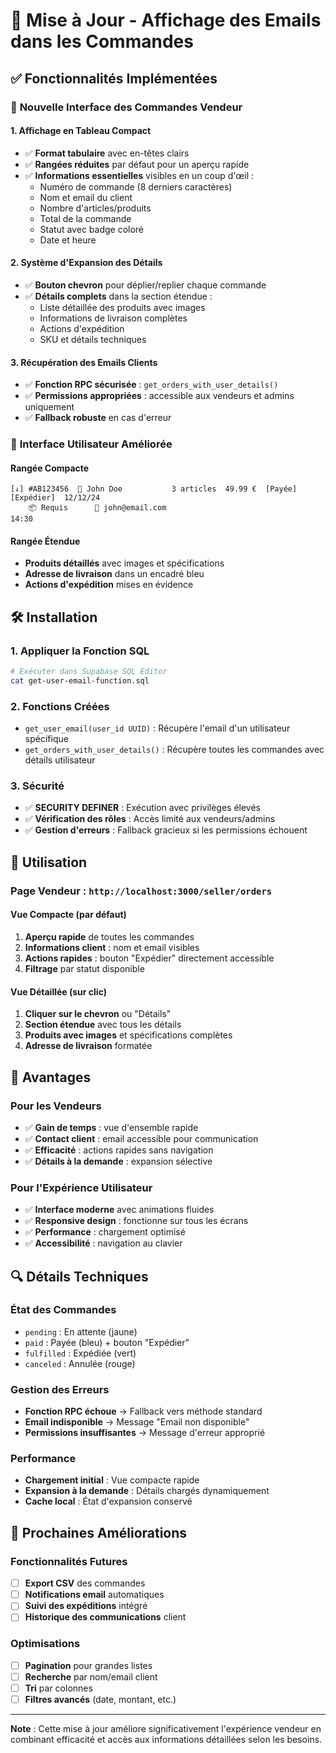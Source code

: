 # 📧 Mise à Jour - Affichage des Emails dans les Commandes

## ✅ Fonctionnalités Implémentées

### 🔧 **Nouvelle Interface des Commandes Vendeur**

#### **1. Affichage en Tableau Compact**
- ✅ **Format tabulaire** avec en-têtes clairs
- ✅ **Rangées réduites** par défaut pour un aperçu rapide
- ✅ **Informations essentielles** visibles en un coup d'œil :
  - Numéro de commande (8 derniers caractères)
  - Nom et email du client
  - Nombre d'articles/produits
  - Total de la commande
  - Statut avec badge coloré
  - Date et heure

#### **2. Système d'Expansion des Détails**
- ✅ **Bouton chevron** pour déplier/replier chaque commande
- ✅ **Détails complets** dans la section étendue :
  - Liste détaillée des produits avec images
  - Informations de livraison complètes
  - Actions d'expédition
  - SKU et détails techniques

#### **3. Récupération des Emails Clients**
- ✅ **Fonction RPC sécurisée** : `get_orders_with_user_details()`
- ✅ **Permissions appropriées** : accessible aux vendeurs et admins uniquement
- ✅ **Fallback robuste** en cas d'erreur

### 🎨 **Interface Utilisateur Améliorée**

#### **Rangée Compacte**
```
[↓] #AB123456  👤 John Doe           3 articles  49.99 €  [Payée]  [Expédier]  12/12/24
    📦 Requis      📧 john@email.com                                            14:30
```

#### **Rangée Étendue**
- **Produits détaillés** avec images et spécifications
- **Adresse de livraison** dans un encadré bleu
- **Actions d'expédition** mises en évidence

## 🛠️ **Installation**

### 1. **Appliquer la Fonction SQL**
```bash
# Exécuter dans Supabase SQL Editor
cat get-user-email-function.sql
```

### 2. **Fonctions Créées**
- `get_user_email(user_id UUID)` : Récupère l'email d'un utilisateur spécifique
- `get_orders_with_user_details()` : Récupère toutes les commandes avec détails utilisateur

### 3. **Sécurité**
- ✅ **SECURITY DEFINER** : Exécution avec privilèges élevés
- ✅ **Vérification des rôles** : Accès limité aux vendeurs/admins
- ✅ **Gestion d'erreurs** : Fallback gracieux si les permissions échouent

## 📱 **Utilisation**

### **Page Vendeur** : `http://localhost:3000/seller/orders`

#### **Vue Compacte (par défaut)**
1. **Aperçu rapide** de toutes les commandes
2. **Informations client** : nom et email visibles
3. **Actions rapides** : bouton "Expédier" directement accessible
4. **Filtrage** par statut disponible

#### **Vue Détaillée (sur clic)**
1. **Cliquer sur le chevron** ou "Détails"
2. **Section étendue** avec tous les détails
3. **Produits avec images** et spécifications complètes
4. **Adresse de livraison** formatée

## 🎯 **Avantages**

### **Pour les Vendeurs**
- ✅ **Gain de temps** : vue d'ensemble rapide
- ✅ **Contact client** : email accessible pour communication
- ✅ **Efficacité** : actions rapides sans navigation
- ✅ **Détails à la demande** : expansion sélective

### **Pour l'Expérience Utilisateur**
- ✅ **Interface moderne** avec animations fluides
- ✅ **Responsive design** : fonctionne sur tous les écrans
- ✅ **Performance** : chargement optimisé
- ✅ **Accessibilité** : navigation au clavier

## 🔍 **Détails Techniques**

### **État des Commandes**
- `pending` : En attente (jaune)
- `paid` : Payée (bleu) + bouton "Expédier"
- `fulfilled` : Expédiée (vert)
- `canceled` : Annulée (rouge)

### **Gestion des Erreurs**
- **Fonction RPC échoue** → Fallback vers méthode standard
- **Email indisponible** → Message "Email non disponible"
- **Permissions insuffisantes** → Message d'erreur approprié

### **Performance**
- **Chargement initial** : Vue compacte rapide
- **Expansion à la demande** : Détails chargés dynamiquement
- **Cache local** : État d'expansion conservé

## 🚀 **Prochaines Améliorations**

### **Fonctionnalités Futures**
- [ ] **Export CSV** des commandes
- [ ] **Notifications email** automatiques
- [ ] **Suivi des expéditions** intégré
- [ ] **Historique des communications** client

### **Optimisations**
- [ ] **Pagination** pour grandes listes
- [ ] **Recherche** par nom/email client
- [ ] **Tri** par colonnes
- [ ] **Filtres avancés** (date, montant, etc.)

---

**Note** : Cette mise à jour améliore significativement l'expérience vendeur en combinant efficacité et accès aux informations détaillées selon les besoins.
